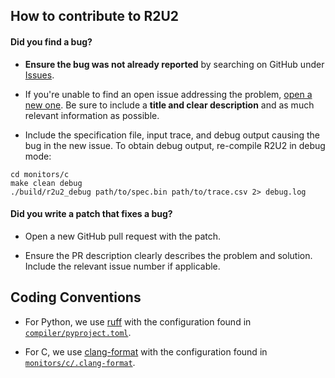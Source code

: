 ## How to contribute to R2U2

#### **Did you find a bug?**

* **Ensure the bug was not already reported** by searching on GitHub under [Issues](https://github.com/R2U2/r2u2/issues).

* If you're unable to find an open issue addressing the problem, [open a new one](https://github.com/R2U2/r2u2/issues/new). Be sure to include a **title and clear description** and as much relevant information as possible.

* Include the specification file, input trace, and debug output causing the bug in the new issue. To obtain debug output, re-compile R2U2 in debug mode:
```
cd monitors/c
make clean debug
./build/r2u2_debug path/to/spec.bin path/to/trace.csv 2> debug.log
```

#### **Did you write a patch that fixes a bug?**

* Open a new GitHub pull request with the patch.

* Ensure the PR description clearly describes the problem and solution. Include the relevant issue number if applicable.

## Coding Conventions

* For Python, we use [ruff](https://github.com/astral-sh/ruff) with the configuration found in [`compiler/pyproject.toml`](compiler/pyproject.toml).

* For C, we use [clang-format](https://clang.llvm.org/docs/ClangFormat.html) with the configuration found in [`monitors/c/.clang-format`](monitors/c/.clang-format).